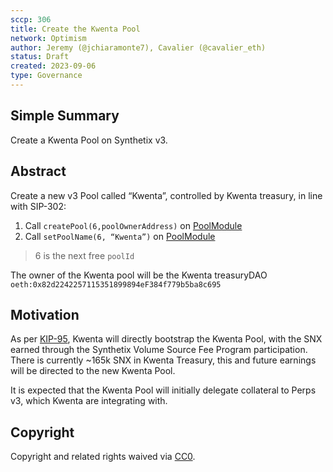 ```yaml
---
sccp: 306
title: Create the Kwenta Pool 
network: Optimism
author: Jeremy (@jchiaramonte7), Cavalier (@cavalier_eth)
status: Draft
created: 2023-09-06
type: Governance
---
```


<!--You can leave these HTML comments in your merged SCCP and delete the visible duplicate text guides, they will not appear and may be helpful to refer to if you edit it again. This is the suggested template for new SCCPs. Note that an SCCP number will be assigned by an editor. When opening a pull request to submit your SCCP, please use an abbreviated title in the filename, `sccp-draft_title_abbrev.md`. The title should be 44 characters or less.-->

## Simple Summary

<!--"If you can't explain it simply, you don't understand it well enough." Provide a simplified and layman-accessible explanation of the SCCP.-->
Create a Kwenta Pool on Synthetix v3.

## Abstract

<!--A short (~200 word) description of the variable change proposed.-->

Create a new v3 Pool called “Kwenta”, controlled by Kwenta treasury, in line with SIP-302: 
1. Call `createPool(6,poolOwnerAddress)` on [PoolModule](https://github.com/Synthetixio/synthetix-v3/blob/main/protocol/synthetix/contracts/modules/core/PoolModule.sol)
2. Call `setPoolName(6, “Kwenta”)` on [PoolModule](https://github.com/Synthetixio/synthetix-v3/blob/main/protocol/synthetix/contracts/modules/core/PoolModule.sol)

> 6 is the next free `poolId`

The owner of the Kwenta pool will be the Kwenta treasuryDAO `oeth:0x82d2242257115351899894eF384f779b5ba8c695`


## Motivation

<!--The motivation is critical for SCCPs that want to update variables within Synthetix. It should clearly explain why the existing variable is not incentive aligned. SCCP submissions without sufficient motivation may be rejected outright.-->

As per [KIP-95](https://gov.kwenta.eth.limo/kips/kip-095/), Kwenta will directly bootstrap the Kwenta Pool, with the SNX earned through the Synthetix Volume Source Fee Program participation. There is currently ~165k SNX in Kwenta Treasury, this and future earnings will be directed to the new Kwenta Pool.

It is expected that the Kwenta Pool will initially delegate collateral to Perps v3, which Kwenta are integrating with.

## Copyright

Copyright and related rights waived via [CC0](https://creativecommons.org/publicdomain/zero/1.0/).